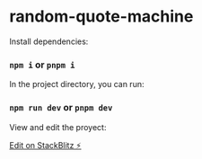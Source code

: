 # random-quote-machine

Install dependencies:

### `npm i` or `pnpm i`

In the project directory, you can run:

### `npm run dev` or `pnpm dev`

View and edit the proyect:

[Edit on StackBlitz ⚡️](https://stackblitz.com/edit/vitejs-vite-1p3lkg)
